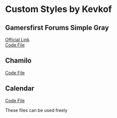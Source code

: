 # Custom Styles by Kevkof

## Gamersfirst Forums Simple Gray

[Official Link](https://userstyles.org/styles/131321/gamersfirst-forums-simple-gray)  
[Code File](code/gamersfirst.css)

## Chamilo

[Code File](code/chamilo.css)

## Calendar

[Code File](code/calendar.css)

These files can be used freely
